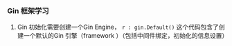 ### Gin 框架学习

1. Gin 初始化需要创建一个Gin Engine，
    `r : gin.Default()`
   这个代码包含了创建一个默认的Gin 引擎（framework  ）（包括中间件绑定，初始化的信息设置）
